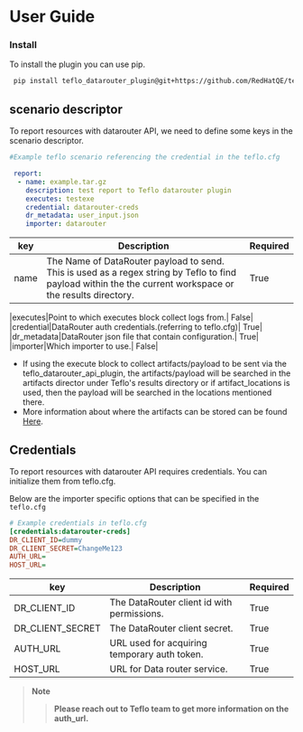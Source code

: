 # User Guide

### Install
To install the plugin you can use pip. 
```bash
 pip install teflo_datarouter_plugin@git+https://github.com/RedHatQE/teflo_datarouter_api_plugin.git@<tagged_branch>
```

## scenario descriptor

To report resources with datarouter API, we need to define some keys in the scenario descriptor.


  ```yaml
  #Example teflo scenario referencing the credential in the teflo.cfg
  
   report:
    - name: example.tar.gz
      description: test report to Teflo datarouter plugin
      executes: testexe
      credential: datarouter-creds
      dr_metadata: user_input.json
      importer: datarouter

  ```    


|key| Description | Required|
|  ---  |   ----  | ---  |
|name|The Name of DataRouter payload to send. This is used as a regex string by Teflo to find payload within the the current workspace or the results directory.| True|

|executes|Point to which executes block collect logs from.| False|
|credential|DataRouter auth credentials.(referring to teflo.cfg)| True|
|dr_metadata|DataRouter json file that contain configuration.| True|
|importer|Which importer to use.| False|


  * If using the execute block to collect artifacts/payload to be sent via the teflo_datarouter_api_plugin, the artifacts/payload will be searched in the artifacts director under Teflo's results directory or if artifact_locations is used, then the payload will be searched in the locations mentioned there.
  * More information about where the artifacts can be stored can be found [Here](https://teflo.readthedocs.io/en/latest/users/definitions/report.html#finding-the-right-artifacts).

## Credentials
To report resources with datarouter API requires credentials. You can initialize them from teflo.cfg.

Below are the importer specific options that can be specified in the `teflo.cfg` 

```ini
# Example credentials in teflo.cfg
[credentials:datarouter-creds]
DR_CLIENT_ID=dummy
DR_CLIENT_SECRET=ChangeMe123
AUTH_URL=
HOST_URL=
  ```

|key| Description | Required|
|  ---  |   ----  | ---  |
|DR_CLIENT_ID|The DataRouter client id with permissions.| True|
|DR_CLIENT_SECRET|The DataRouter client secret.| True|
|AUTH_URL|URL used for acquiring temporary auth token.| True|
|HOST_URL|URL for Data router service.| True|

> **Note**  
>  > **Please reach out to Teflo team to get more information on the auth_url.**
